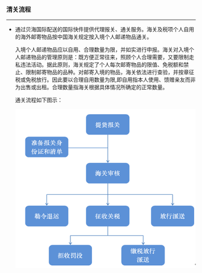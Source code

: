 ### 清关流程

---

* 通过贝海国际配送的国际快件提供代理报关、通关服务。海关及税项个人自用的海外邮寄物品按中国海关规定按入境个人邮递物品通关。

  入境个人邮递物品应以自用、合理数量为限，并如实进行申报。海关对入境个人邮递物品的管理原则是：既方便正常往来，照顾个人合理需要，又要限制走私违法活动。据此原则，海关规定了个人每次邮寄物品的限值、免税额和禁止、限制邮寄物品的品种。对邮寄入境的物品，海关依法进行查验，并按章征税或免税放行。因此要以合理自用数量为限,即自用指本人使用、馈赠亲友而非为出售或出租。合理数量指海关根据具体情况所确定的正常数量。

  通关流程如下图示：

  ![](/logistics/images/qglc-1.png)



